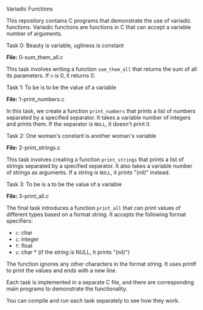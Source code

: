 Variadic Functions

This repository contains C programs that demonstrate the use of variadic functions. Variadic functions are functions in C that can accept a variable number of arguments.

Task 0: Beauty is variable, ugliness is constant

**File:** 0-sum_them_all.c

This task involves writing a function `sum_them_all` that returns the sum of all its parameters. If `n` is 0, it returns 0.

Task 1: To be is to be the value of a variable

**File:** 1-print_numbers.c

In this task, we create a function `print_numbers` that prints a list of numbers separated by a specified separator. It takes a variable number of integers and prints them. If the separator is `NULL`, it doesn't print it.

Task 2: One woman's constant is another woman's variable

**File:** 2-print_strings.c

This task involves creating a function `print_strings` that prints a list of strings separated by a specified separator. It also takes a variable number of strings as arguments. If a string is `NULL`, it prints "(nil)" instead.

Task 3: To be is a to be the value of a variable

**File:** 3-print_all.c

The final task introduces a function `print_all` that can print values of different types based on a format string. It accepts the following format specifiers:

- `c`: char
- `i`: integer
- `f`: float
- `s`: char * (if the string is NULL, it prints "(nil)")

The function ignores any other characters in the format string. It uses printf to print the values and ends with a new line.

Each task is implemented in a separate C file, and there are corresponding main programs to demonstrate the functionality.

You can compile and run each task separately to see how they work.
